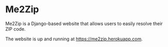 # Me2Zip
Me2Zip is a Django-based website that allows users to easily resolve their ZIP code. 

The website is up and running at https://me2zip.herokuapp.com. 
